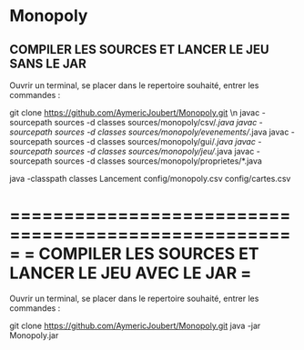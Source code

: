 Monopoly
========



COMPILER LES SOURCES ET LANCER LE JEU SANS LE JAR
-------------------------------------------------

Ouvrir un terminal, se placer dans le repertoire souhaité, entrer les commandes :

git clone https://github.com/AymericJoubert/Monopoly.git \n
javac -sourcepath sources -d classes sources/monopoly/csv/*.java
javac -sourcepath sources -d classes sources/monopoly/evenements/*.java
javac -sourcepath sources -d classes sources/monopoly/gui/*.java
javac -sourcepath sources -d classes sources/monopoly/jeu/*.java
javac -sourcepath sources -d classes sources/monopoly/proprietes/*.java

java -classpath classes Lancement config/monopoly.csv config/cartes.csv


=====================================================
= COMPILER LES SOURCES ET LANCER LE JEU AVEC LE JAR =
=====================================================

Ouvrir un terminal, se placer dans le repertoire souhaité, entrer les commandes :

git clone https://github.com/AymericJoubert/Monopoly.git
java -jar Monopoly.jar
